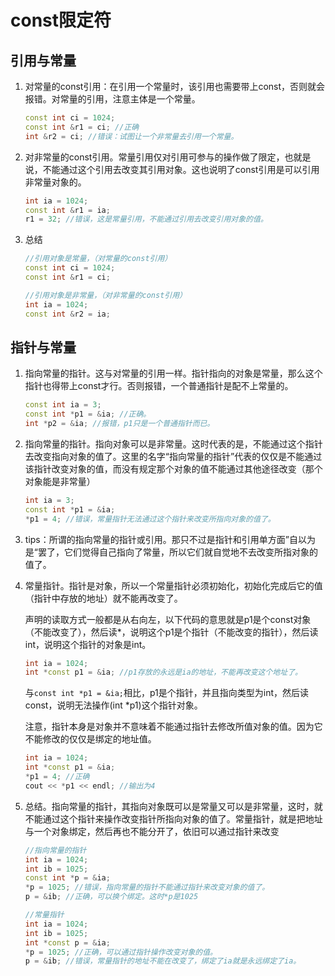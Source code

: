 # const限定符

## 引用与常量

1. 对常量的const引用：在引用一个常量时，该引用也需要带上const，否则就会报错。对常量的引用，注意主体是一个常量。

   ```c++
   const int ci = 1024;
   const int &r1 = ci; //正确
   int &r2 = ci; //错误：试图让一个非常量去引用一个常量。
   ```

2. 对非常量的const引用。常量引用仅对引用可参与的操作做了限定，也就是说，不能通过这个引用去改变其引用对象。这也说明了const引用是可以引用非常量对象的。

   ```c++
   int ia = 1024;
   const int &r1 = ia;
   r1 = 32; //错误，这是常量引用，不能通过引用去改变引用对象的值。
   ```

3. 总结

   ```c++
   //引用对象是常量，（对常量的const引用）
   const int ci = 1024;
   const int &r1 = ci;
   
   //引用对象是非常量，（对非常量的const引用）
   int ia = 1024;
   const int &r2 = ia;
   ```

   

## 指针与常量

1. 指向常量的指针。这与对常量的引用一样。指针指向的对象是常量，那么这个指针也得带上const才行。否则报错，一个普通指针是配不上常量的。

   ```c++
   const int ia = 3;
   const int *p1 = &ia; //正确。
   int *p2 = &ia; //报错，p1只是一个普通指针而已。
   ```

2. 指向常量的指针。指向对象可以是非常量。这时代表的是，不能通过这个指针去改变指向对象的值了。这里的名字“指向常量的指针”代表的仅仅是不能通过该指针改变对象的值，而没有规定那个对象的值不能通过其他途径改变（那个对象能是非常量）

   ```c++
   int ia = 3;
   const int *p1 = &ia;
   *p1 = 4; //错误，常量指针无法通过这个指针来改变所指向对象的值了。
   ```

3. tips：所谓的指向常量的指针或引用。那只不过是指针和引用单方面”自以为是“罢了，它们觉得自己指向了常量，所以它们就自觉地不去改变所指对象的值了。

4. 常量指针。指针是对象，所以一个常量指针必须初始化，初始化完成后它的值（指针中存放的地址）就不能再改变了。

   声明的读取方式一般都是从右向左，以下代码的意思就是p1是个const对象（不能改变了），然后读*，说明这个p1是个指针（不能改变的指针），然后读int，说明这个指针的对象是int。

   ```c++
   int ia = 1024;
   int *const p1 = &ia; //p1存放的永远是ia的地址，不能再改变这个地址了。
   ```

   与`const int *p1 = &ia;`相比，p1是个指针，并且指向类型为int，然后读const，说明无法操作(int *p1)这个指针对象。

   注意，指针本身是对象并不意味着不能通过指针去修改所值对象的值。因为它不能修改的仅仅是绑定的地址值。

   ```c++
   int ia = 1024;
   int *const p1 = &ia;
   *p1 = 4; //正确
   cout << *p1 << endl; //输出为4
   ```

5. 总结。指向常量的指针，其指向对象既可以是常量又可以是非常量，这时，就不能通过这个指针来操作改变指针所指向对象的值了。常量指针，就是把地址与一个对象绑定，然后再也不能分开了，依旧可以通过指针来改变

   ```c++
   //指向常量的指针
   int ia = 1024;
   int ib = 1025;
   const int *p = &ia;
   *p = 1025; //错误，指向常量的指针不能通过指针来改变对象的值了。
   p = &ib; //正确，可以换个绑定。这时*p是1025
   
   //常量指针
   int ia = 1024;
   int ib = 1025;
   int *const p = &ia;
   *p = 1025; //正确，可以通过指针操作改变对象的值。
   p = &ib; //错误，常量指针的地址不能在改变了，绑定了ia就是永远绑定了ia。
   ```

   

